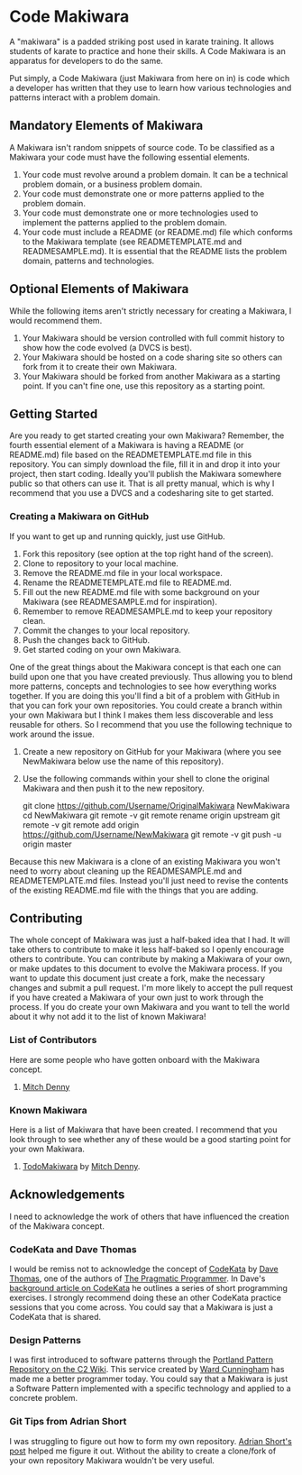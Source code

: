 # Code Makiwara
A "makiwara" is a padded striking post used in karate training. It allows students of karate to practice and hone their skills. A Code Makiwara is an apparatus for developers to do the same.

Put simply, a Code Makiwara (just Makiwara from here on in) is code which a developer has written that they use to learn how various technologies and patterns interact with a problem domain.

## Mandatory Elements of Makiwara
A Makiwara isn't random snippets of source code. To be classified as a Makiwara your code must have the following essential elements.

1. Your code must revolve around a problem domain. It can be a technical problem domain, or a business problem domain.
2. Your code must demonstrate one or more patterns applied to the problem domain.
3. Your code must demonstrate one or more technologies used to implement the patterns applied to the problem domain.
4. Your code must include a README (or README.md) file which conforms to the Makiwara template (see READMETEMPLATE.md and READMESAMPLE.md). It is essential that the README lists the problem domain, patterns and technologies.

## Optional Elements of Makiwara
While the following items aren't strictly necessary for creating a Makiwara, I would recommend them.

1. Your Makiwara should be version controlled with full commit history to show how the code evolved (a DVCS is best).
2. Your Makiwara should be hosted on a code sharing site so others can fork from it to create their own Makiwara.
3. Your Makiwara should be forked from another Makiwara as a starting point. If you can't fine one, use this repository as a starting point.

## Getting Started
Are you ready to get started creating your own Makiwara? Remember, the fourth essential element of a Makiwara is having a README (or README.md) file based on the READMETEMPLATE.md file in this repository. You can simply download the file, fill it in and drop it into your project, then start coding. Ideally you'll publish the Makiwara somewhere public so that others can use it. That is all pretty manual, which is why I recommend that you use a DVCS and a codesharing site to get started.

### Creating a Makiwara on GitHub
If you want to get up and running quickly, just use GitHub.

1. Fork this repository (see option at the top right hand of the screen).
2. Clone to repository to your local machine.
3. Remove the README.md file in your local workspace.
4. Rename the READMETEMPLATE.md file to README.md.
5. Fill out the new README.md file with some background on your Makiwara (see READMESAMPLE.md for inspiration).
6. Remember to remove READMESAMPLE.md to keep your repository clean.
7. Commit the changes to your local repository.
8. Push the changes back to GitHub.
9. Get started coding on your own Makiwara.

One of the great things about the Makiwara concept is that each one can build upon one that you have created previously. Thus allowing you to blend more patterns, concepts and technologies to see how everything works together. If you are doing this you'll find a bit of a problem with GitHub in that you can fork your own repositories. You could create a branch within your own Makiwara but I think I makes them less discoverable and less reusable for others. So I recommend that you use the following technique to work around the issue.

1. Create a new repository on GitHub for your Makiwara (where you see NewMakiwara below use the name of this repository).
2. Use the following commands within your shell to clone the original Makiwara and then push it to the new repository.

	git clone https://github.com/Username/OriginalMakiwara NewMakiwara
	cd NewMakiwara
	git remote -v
	git remote rename origin upstream
	git remote -v
	git remote add origin https://github.com/Username/NewMakiwara
	git remote -v
	git push -u origin master

Because this new Makiwara is a clone of an existing Makiwara you won't need to worry about cleaning up the READMESAMPLE.md and READMETEMPLATE.md files. Instead you'll just need to revise the contents of the existing README.md file with the things that you are adding.

## Contributing
The whole concept of Makiwara was just a half-baked idea that I had. It will take others to contribute to make it less half-baked so I openly encourage others to contribute. You can contribute by making a Makiwara of your own, or make updates to this document to evolve the Makiwara process. If you want to update this document just create a fork, make the necessary changes and submit a pull request. I'm more likely to accept the pull request if you have created a Makiwara of your own just to work through the process. If you do create your own Makiwara and you want to tell the world about it why not add it to the list of known Makiwara!

### List of Contributors
Here are some people who have gotten onboard with the Makiwara concept.

1. [Mitch Denny](http://blog.mitchdenny.com)

### Known Makiwara
Here is a list of Makiwara that have been created. I recommend that you look through to see whether any of these would be a good starting point for your own Makiwara.

1. [TodoMakiwara](http://github.com/MitchDenny/TodoMakiwara/) by [Mitch Denny](http://blog.mitchdenny.com).

## Acknowledgements
I need to acknowledge the work of others that have influenced the creation of the Makiwara concept.

### CodeKata and Dave Thomas
I would be remiss not to acknowledge the concept of [CodeKata](http://codekata.pragprog.com/) by [Dave Thomas](http://pragdave.pragprog.com/), one of the authors of [The Pragmatic Programmer](http://pragprog.com/book/tpp/the-pragmatic-programmer). In Dave's [background article on CodeKata](http://codekata.pragprog.com/2007/01/code_kata_backg.html#more) he outlines a series of short programming exercises. I strongly recommend doing these an other CodeKata practice sessions that you come across. You could say that a Makiwara is just a CodeKata that is shared.

### Design Patterns
I was first introduced to software patterns through the [Portland Pattern Repository on the C2 Wiki](http://c2.com/ppr/). This service created by [Ward Cunningham](http://en.wikipedia.org/wiki/Ward_Cunningham) has made me a better programmer today. You could say that a Makiwara is just a Software Pattern implemented with a specific technology and applied to a concrete problem.

### Git Tips from Adrian Short
I was struggling to figure out how to form my own repository. [Adrian Short's post](http://alt.adrianshort.co.uk/blog/2011/11/08/create-multiple-forks-of-a-github-repo/) helped me figure it out. Without the ability to create a clone/fork of your own repository Makiwara wouldn't be very useful.